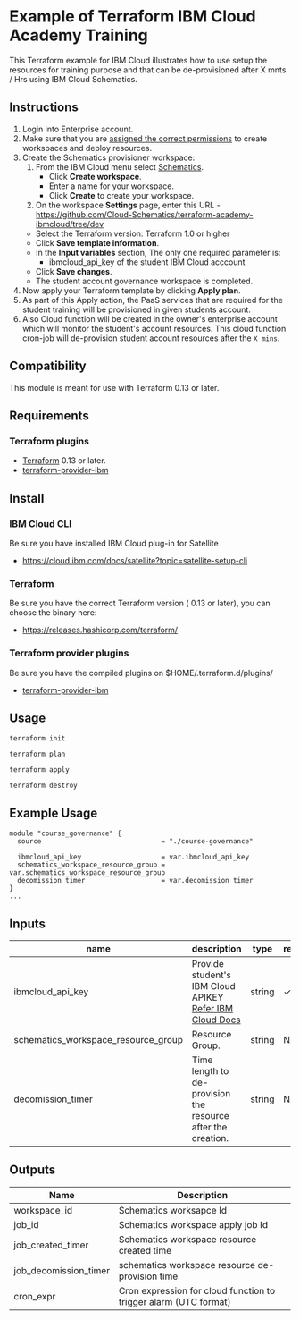# Example of Terraform IBM Cloud Academy Training

This Terraform example for IBM Cloud illustrates how to use setup the resources for training purpose and that can be de-provisioned after X mnts / Hrs using IBM Cloud Schematics.

## Instructions

1. Login into Enterprise account. 
2. Make sure that you are [assigned the correct permissions](https://cloud.ibm.com/docs/schematics?topic=schematics-access) to create workspaces and deploy resources.
3. Create the Schematics provisioner workspace:
    1. From the IBM Cloud menu select [Schematics](https://cloud.ibm.com/schematics/overview).
       - Click **Create workspace**.   
       - Enter a name for your workspace.   
       - Click **Create** to create your workspace.
    2. On the workspace **Settings** page, enter this URL - https://github.com/Cloud-Schematics/terraform-academy-ibmcloud/tree/dev
     - Select the Terraform version: Terraform 1.0 or higher
     - Click **Save template information**.
     - In the **Input variables** section,  The only one required parameter is:
         - ibmcloud_api_key of the student IBM Cloud acccount
      - Click **Save changes**.
      - The student account governance workspace is completed.
4.  Now apply your Terraform template by clicking **Apply plan**.
5.  As part of this Apply action, the PaaS services that are required for the student training will be provisioned in given students account.
6.  Also Cloud function will be created in the owner's enterprise account which will monitor the student's account resources. This cloud function cron-job will de-provision student account resources after the `X mins`.

## Compatibility

This module is meant for use with Terraform 0.13 or later.

## Requirements

### Terraform plugins

- [Terraform](https://www.terraform.io/downloads.html) 0.13 or later.
- [terraform-provider-ibm](https://github.com/IBM-Cloud/terraform-provider-ibm)

## Install

### IBM Cloud CLI

Be sure you have installed IBM Cloud plug-in for Satellite
- https://cloud.ibm.com/docs/satellite?topic=satellite-setup-cli

### Terraform

Be sure you have the correct Terraform version ( 0.13 or later), you can choose the binary here:
- https://releases.hashicorp.com/terraform/

### Terraform provider plugins

Be sure you have the compiled plugins on $HOME/.terraform.d/plugins/

- [terraform-provider-ibm](https://github.com/IBM-Cloud/terraform-provider-ibm)

## Usage

```
terraform init
```
```
terraform plan
```
```
terraform apply
```
```
terraform destroy
```

## Example Usage

``` hcl
module "course_governance" {
  source                              = "./course-governance"
  
  ibmcloud_api_key                    = var.ibmcloud_api_key
  schematics_workspace_resource_group = var.schematics_workspace_resource_group
  decomission_timer                   = var.decomission_timer
}
...
```

## Inputs

| name | description | type | required | default | sensitive |
| ------------------------- | ---------------------------------------------------------------------------------------------------------------------------------- | -------------- | ---------- | ------------------------------------ | ---- |
|  ibmcloud_api_key | Provide student's IBM Cloud APIKEY [Refer IBM Cloud Docs](https://cloud.ibm.com/docs/account?topic=account-userapikey&interface=ui)  |  string |  ✓   |       | ---- |
|  schematics_workspace_resource_group | Resource Group. | string  |  NA |     Default         | ---- |
|  decomission_timer | Time length to de-provision the resource after the creation. | string  |  NA |   4m   | ---- |


## Outputs

|  **Name**                  | **Description**                                    |
|  --------------------------| ---------------------------------------------------|
|  workspace_id              | Schematics worksapce Id                            |
|  job_id                    | Schematics workspace apply job Id                  |
|  job_created_timer         | Schematics workspace resource created time         |
|  job_decomission_timer     | schematics workspace resource de-provision time    |
|  cron_expr                 | Cron expression for cloud function to trigger alarm (UTC format) |
